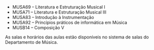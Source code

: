 
- MUSA69 – Literatura e Estruturação Musical I
- MUSA71 – Literatura e Estruturação Musical III
- MUSA83 – Introdução à Instrumentação
- MUSA92 – Princípios práticos de informática em Música
- MUSB14 – Composição V

As salas e horários das aulas estão disponíveis no sistema de salas do Departamento de Música.
